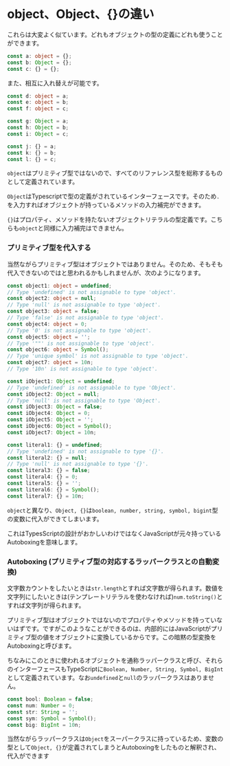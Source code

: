 # object、Object、{}の違い

これらは大変よく似ています。どれもオブジェクトの型の定義にどれも使うことができます。

```typescript
const a: object = {};
const b: Object = {};
const c: {} = {};
```

また、相互に入れ替えが可能です。

```typescript
const d: object = a;
const e: object = b;
const f: object = c;

const g: Object = a;
const h: Object = b;
const i: Object = c;

const j: {} = a;
const k: {} = b;
const l: {} = c;
```

`object`はプリミティブ型ではないので、すべてのリファレンス型を総称するものとして定義されています。

`Object`はTypescriptで型の定義がされているインターフェースです。そのため`.`を入力すればオブジェクトが持っているメソッドの入力補完ができます。

`{}`はプロパティ、メソッドを持たないオブジェクトリテラルの型定義です。こちらも`object`と同様に入力補完はできません。

### プリミティブ型を代入する

当然ながらプリミティブ型はオブジェクトではありません。そのため、そもそも代入できないのではと思われるかもしれませんが、次のようになります。

```typescript
const object1: object = undefined;
// Type 'undefined' is not assignable to type 'object'.
const object2: object = null;
// Type 'null' is not assignable to type 'object'.
const object3: object = false;
// Type 'false' is not assignable to type 'object'.
const object4: object = 0;
// Type '0' is not assignable to type 'object'.
const object5: object = '';
// Type '""' is not assignable to type 'object'.
const object6: object = Symbol();
// Type 'unique symbol' is not assignable to type 'object'.
const object7: object = 10n;
// Type '10n' is not assignable to type 'object'.

const iObject1: Object = undefined;
// Type 'undefined' is not assignable to type 'Object'.
const iObject2: Object = null;
// Type 'null' is not assignable to type 'Object'.
const iObject3: Object = false;
const iObject4: Object = 0;
const iObject5: Object = '';
const iObject6: Object = Symbol();
const iObject7: Object = 10n;

const literal1: {} = undefined;
// Type 'undefined' is not assignable to type '{}'.
const literal2: {} = null;
// Type 'null' is not assignable to type '{}'.
const literal3: {} = false;
const literal4: {} = 0;
const literal5: {} = '';
const literal6: {} = Symbol();
const literal7: {} = 10n;
```

`object`と異なり、`Object, {}`は`boolean, number, string, symbol, bigint`型の変数に代入ができてしまいます。

これはTypesScriptの設計がおかしいわけではなくJavaScriptが元々持っているAutoboxingを意味します。

### Autoboxing \(プリミティブ型の対応するラッパークラスとの自動変換\)

文字数カウントをしたいときは`str.length`とすれば文字数が得られます。数値を文字列にしたいときは\(テンプレートリテラルを使わなければ\)`num.toString()`とすれば文字列が得られます。

プリミティブ型はオブジェクトではないのでプロパティやメソッドを持っていないはずです。ですがこのようなことができるのは、内部的にはJavaScriptがプリミティブ型の値をオブジェクトに変換しているからです。この暗黙の型変換をAutoboxingと呼びます。

ちなみにこのときに使われるオブジェクトを通称ラッパークラスと呼び、それらのインターフェースもTypeScriptに`Boolean, Number, String, Symbol, BigInt`として定義されています。なお`undefined`と`null`のラッパークラスはありません。

```typescript
const bool: Boolean = false;
const num: Number = 0;
const str: String = '';
const sym: Symbol = Symbol();
const big: BigInt = 10n;
```

当然ながらラッパークラスは`Object`をスーパークラスに持っているため、変数の型として`Object, {}`が定義されてしまうとAutoboxingをしたものと解釈され、代入ができます

